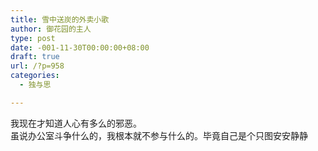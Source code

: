 ```yaml
---
title: 雪中送炭的外卖小歌
author: 御花园的主人
type: post
date: -001-11-30T00:00:00+08:00
draft: true
url: /?p=958
categories:
  - 独与思

---
```

我现在才知道人心有多么的邪恶。  
虽说办公室斗争什么的，我根本就不参与什么的。毕竟自己是个只图安安静静